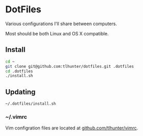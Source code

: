 # DotFiles

Various configurations I'll share between computers.

Most should be both Linux and OS X compatible.

## Install

```bash
cd ~
git clone git@github.com:tlhunter/dotfiles.git .dotfiles
cd .dotfiles
./install.sh
```

## Updating

```bash
~/.dotfiles/install.sh
```

### ~/.vimrc

Vim configration files are located at [github.com/tlhunter/vimrc](https://github.com/tlhunter/vimrc).
